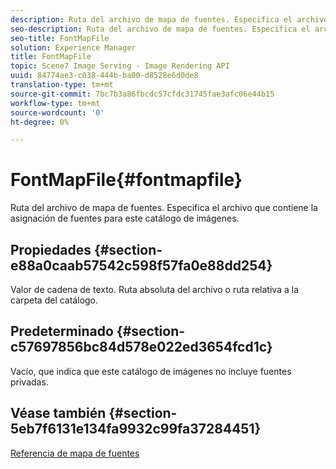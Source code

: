 ```yaml
---
description: Ruta del archivo de mapa de fuentes. Especifica el archivo que contiene la asignación de fuentes para este catálogo de imágenes.
seo-description: Ruta del archivo de mapa de fuentes. Especifica el archivo que contiene la asignación de fuentes para este catálogo de imágenes.
seo-title: FontMapFile
solution: Experience Manager
title: FontMapFile
topic: Scene7 Image Serving - Image Rendering API
uuid: 84774ae3-c038-444b-ba00-d8528e6d0de8
translation-type: tm+mt
source-git-commit: 7bc7b3a86fbcdc57cfdc31745fae3afc06e44b15
workflow-type: tm+mt
source-wordcount: '0'
ht-degree: 0%

---
```



# FontMapFile{#fontmapfile}

Ruta del archivo de mapa de fuentes. Especifica el archivo que contiene la asignación de fuentes para este catálogo de imágenes.

## Propiedades {#section-e88a0caab57542c598f57fa0e88dd254}

Valor de cadena de texto. Ruta absoluta del archivo o ruta relativa a la carpeta del catálogo.

## Predeterminado {#section-c57697856bc84d578e022ed3654fcd1c}

Vacío, que indica que este catálogo de imágenes no incluye fuentes privadas.

## Véase también {#section-5eb7f6131e134fa9932c99fa37284451}

[Referencia de mapa de fuentes](../../../../../is-api/image-catalog/image-serving-api-ref/c-image-catalog-reference/c-font-map-reference/c-font-map-reference.md#concept-f81f319d03c646c5a8ef87b3277dd37d)
